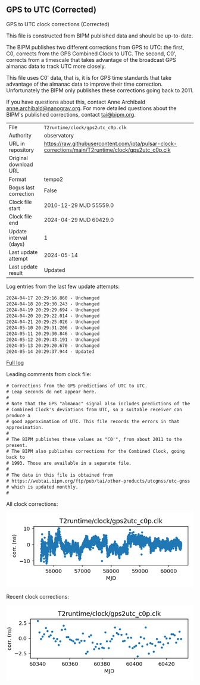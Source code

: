 
## GPS to UTC (Corrected)

GPS to UTC clock corrections (Corrected)

This file is constructed from BIPM published data and should be up-to-date.

The BIPM publishes two different corrections from GPS to UTC:
the first, C0, corrects from the GPS Combined Clock to UTC. The second,
C0', corrects from a timescale that takes advantage of the broadcast
GPS almanac data to track UTC more closely.

This file uses C0' data, that is, it is for GPS time standards that
take advantage of the almanac data to improve their time correction.
Unfortunately the BIPM only publishes these corrections going back
to 2011.

If you have questions about this, contact Anne Archibald
<anne.archibald@nanograv.org>. For more detailed questions
about the BIPM's published corrections, contact <tai@bipm.org>.

|     |     |
|:--- |:--- |
| File | `T2runtime/clock/gps2utc_c0p.clk` |
| Authority | observatory |
| URL in repository | <https://raw.githubusercontent.com/ipta/pulsar-clock-corrections/main/T2runtime/clock/gps2utc_c0p.clk> |
| Original download URL | <None> |
| Format | tempo2 |
| Bogus last correction | False |
| Clock file start | 2010-12-29 MJD 55559.0 |
| Clock file end | 2024-04-29 MJD 60429.0 |
| Update interval (days) | 1 |
| Last update attempt | 2024-05-14 |
| Last update result | Updated |

Log entries from the last few update attempts:
```
2024-04-17 20:29:16.860 - Unchanged
2024-04-18 20:29:30.243 - Unchanged
2024-04-19 20:29:29.694 - Unchanged
2024-04-20 20:29:22.014 - Unchanged
2024-04-21 20:29:25.026 - Unchanged
2024-05-10 20:29:31.206 - Unchanged
2024-05-11 20:29:30.846 - Unchanged
2024-05-12 20:29:43.191 - Unchanged
2024-05-13 20:29:20.670 - Unchanged
2024-05-14 20:29:37.944 - Updated
```
[Full log](https://raw.githubusercontent.com/ipta/pulsar-clock-corrections/main/log/T2runtime/clock/gps2utc_c0p.clk.log)

Leading comments from clock file:

    # Corrections from the GPS predictions of UTC to UTC.
    # Leap seconds do not appear here.
    #
    # Note that the GPS "almanac" signal also includes predictions of the
    # Combined Clock's deviations from UTC, so a suitable receiver can produce a
    # good approximation of UTC. This file records the errors in that approximation.
    #
    # The BIPM publishes these values as "C0'", from about 2011 to the present.
    # The BIPM also publishes corrections for the Combined Clock, going back to
    # 1993. Those are available in a separate file.
    #
    # The data in this file is obtained from
    # https://webtai.bipm.org/ftp/pub/tai/other-products/utcgnss/utc-gnss
    # which is updated monthly.
    #



All clock corrections:

![plot of all clock corrections](gps2utc_c0p.clk.png "All corrections")

Recent clock corrections:

![plot of recent clock corrections](gps2utc_c0p.clk.short.png "Recent corrections")

